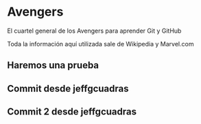 # Avengers

El cuartel general de los Avengers para aprender Git y GitHub

Toda la información aquí utilizada sale de Wikipedia y Marvel.com

## Haremos una prueba
## Commit desde jeffgcuadras

## Commit 2 desde jeffgcuadras
